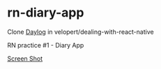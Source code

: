 # rn-diary-app

Clone [Daylog](https://github.com/velopert/dealing-with-react-native/blob/main/06-07/README.md) in velopert/dealing-with-react-native

RN practice #1 - Diary App

[Screen Shot](./_data/screen_shot.md)

